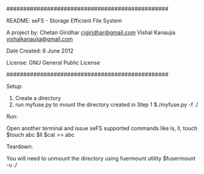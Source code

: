 ################################################

README: seFS - Storage Efficient File System

A project by: 
Chetan Giridhar cjgiridhar@gmail.com
Vishal Kanaujia vishalkanaujia@gmail.com

Date Created: 6 June 2012

License: GNU General Public License

################################################

Setup:

1. Create a directory 
2. run myfuse.py to mount the directory created in Step 1
$./myfuse.py -f ./<dirpath>

Run:

Open another terminal and issue seFS supported commands like ls, ll, touch
$touch abc
$ll
$cat >> abc

Teardown:

You will need to unmount the directory using fuermount utility
$fusermount -u ./<dirpath>

